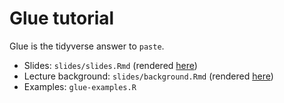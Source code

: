 # Glue tutorial

Glue is the tidyverse answer to `paste`.

- Slides: `slides/slides.Rmd` (rendered [here](https://sinarueeger.github.io/glue-tutorial/slides/slides#1))
- Lecture background: `slides/background.Rmd` (rendered [here](https://sinarueeger.github.io/glue-tutorial/slides/background#1))
- Examples: `glue-examples.R`
